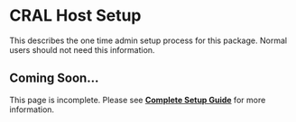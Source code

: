 # CRAL Host Setup
This describes the one time admin setup process for this package. Normal users should not need this information.

## Coming Soon...
This page is incomplete. Please see **[Complete Setup Guide](/docs/host_setup.md)** for more information.